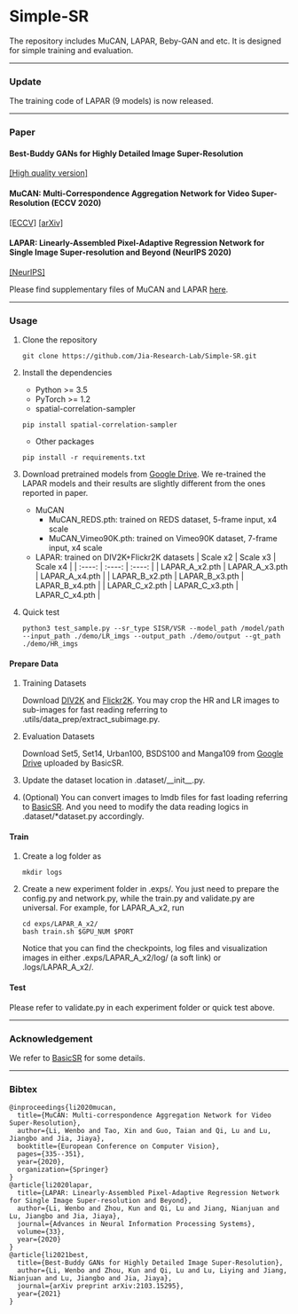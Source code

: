 # Simple-SR
The repository includes MuCAN, LAPAR, Beby-GAN and etc. It is designed for simple training and evaluation.

---
### Update
The training code of LAPAR (9 models) is now released.

---
### Paper 

#### Best-Buddy GANs for Highly Detailed Image Super-Resolution
[\[High quality version\]](https://drive.google.com/file/d/14vt57mSERR8cx62e7aNCkuxlKOCUP53H/view?usp=sharing)

#### MuCAN: Multi-Correspondence Aggregation Network for Video Super-Resolution (ECCV 2020)
[\[ECCV\]](https://www.ecva.net/papers/eccv_2020/papers_ECCV/papers/123550341.pdf)   [\[arXiv\]](https://arxiv.org/abs/2007.1180)

#### LAPAR: Linearly-Assembled Pixel-Adaptive Regression Network for Single Image Super-resolution and Beyond (NeurIPS 2020)
[\[NeurIPS\]](https://papers.nips.cc/paper/2020/file/eaae339c4d89fc102edd9dbdb6a28915-Paper.pdf)

Please find supplementary files of MuCAN and LAPAR [here](https://drive.google.com/drive/folders/1pSFX6kV81slv2vGkboZjewZwQsLkFesU).

---
### Usage

1. Clone the repository
    ```shell
    git clone https://github.com/Jia-Research-Lab/Simple-SR.git
    ```
2. Install the dependencies
    - Python >= 3.5
    - PyTorch >= 1.2
    - spatial-correlation-sampler
    ```shell
    pip install spatial-correlation-sampler
    ```
    - Other packages
    ```shell
    pip install -r requirements.txt
    ```

3. Download pretrained models from [Google Drive](https://drive.google.com/drive/folders/1c-KUEPJl7pHs9btqHYoUJkcMPKViObgJ?usp=sharing). We re-trained the LAPAR models and their results are slightly different from the ones reported in paper.
    - MuCAN
        - MuCAN\_REDS.pth: trained on REDS dataset, 5-frame input, x4 scale
        - MuCAN\_Vimeo90K.pth: trained on Vimeo90K dataset, 7-frame input, x4 scale
    - LAPAR: trained on DIV2K+Flickr2K datasets
        |    Scale x2    |    Scale x3    |    Scale x4    |
        |     :----:     |     :----:     |     :----:     |
        | LAPAR_A_x2.pth | LAPAR_A_x3.pth | LAPAR_A_x4.pth |
        | LAPAR_B_x2.pth | LAPAR_B_x3.pth | LAPAR_B_x4.pth |
        | LAPAR_C_x2.pth | LAPAR_C_x3.pth | LAPAR_C_x4.pth |

4. Quick test
    ```shell
    python3 test_sample.py --sr_type SISR/VSR --model_path /model/path --input_path ./demo/LR_imgs --output_path ./demo/output --gt_path ./demo/HR_imgs
    ```

#### Prepare Data
1. Training Datasets

    Download [DIV2K](https://data.vision.ee.ethz.ch/cvl/DIV2K/) and [Flickr2K](https://cv.snu.ac.kr/research/EDSR/Flickr2K.tar). You may crop the HR and LR images to sub-images for fast reading referring to .utils/data\_prep/extract\_subimage.py. 

2. Evaluation Datasets

    Download Set5, Set14, Urban100, BSDS100 and Manga109 from [Google Drive](https://drive.google.com/drive/folders/1B3DJGQKB6eNdwuQIhdskA64qUuVKLZ9u) uploaded by BasicSR.

3. Update the dataset location in .dataset/\_\_init\_\_.py. 

4. (Optional) You can convert images to lmdb files for fast loading referring to [BasicSR](https://github.com/xinntao/BasicSR/blob/master/docs/DatasetPreparation.md#LMDB-Description). And you need to modify the data reading logics in .dataset/\*dataset.py accordingly.

#### Train
1. Create a log folder as
    ```shell
    mkdir logs
    ```

2. Create a new experiment folder in .exps/. You just need to prepare the config.py and network.py, while the train.py and validate.py are universal. For example, for LAPAR\_A\_x2, run
    ```shell
    cd exps/LAPAR_A_x2/
    bash train.sh $GPU_NUM $PORT
    ```
    Notice that you can find the checkpoints, log files and visualization images in either .exps/LAPAR\_A\_x2/log/ (a soft link) or .logs/LAPAR\_A\_x2/.

#### Test
Please refer to validate.py in each experiment folder or quick test above.

---
### Acknowledgement
We refer to [BasicSR](https://github.com/xinntao/BasicSR) for some details.

---
### Bibtex
    @inproceedings{li2020mucan,
      title={MuCAN: Multi-correspondence Aggregation Network for Video Super-Resolution},
      author={Li, Wenbo and Tao, Xin and Guo, Taian and Qi, Lu and Lu, Jiangbo and Jia, Jiaya},
      booktitle={European Conference on Computer Vision},
      pages={335--351},
      year={2020},
      organization={Springer}
    }
    @article{li2020lapar,
      title={LAPAR: Linearly-Assembled Pixel-Adaptive Regression Network for Single Image Super-resolution and Beyond},
      author={Li, Wenbo and Zhou, Kun and Qi, Lu and Jiang, Nianjuan and Lu, Jiangbo and Jia, Jiaya},
      journal={Advances in Neural Information Processing Systems},
      volume={33},
      year={2020}
    }
    @article{li2021best,
      title={Best-Buddy GANs for Highly Detailed Image Super-Resolution},
      author={Li, Wenbo and Zhou, Kun and Qi, Lu and Lu, Liying and Jiang, Nianjuan and Lu, Jiangbo and Jia, Jiaya},
      journal={arXiv preprint arXiv:2103.15295},
      year={2021}
    }
